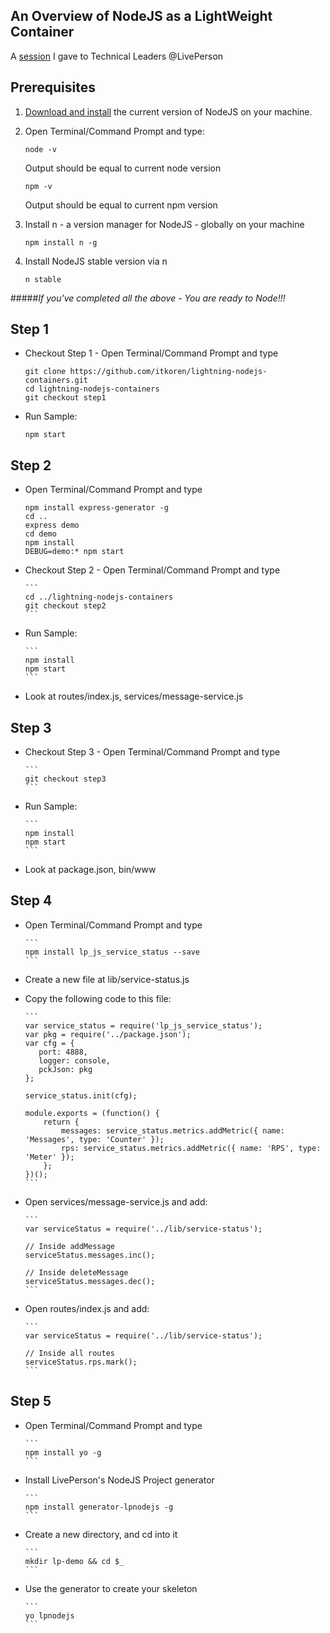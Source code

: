 ## An Overview of NodeJS as a LightWeight Container

A [session](http://itkoren.github.io/lightning-nodejs-containers/) I gave to Technical Leaders @LivePerson

## Prerequisites

1. [Download and install](https://nodejs.org/en/download/ "Download NodeJS") the current version of NodeJS on your machine.
2. Open Terminal/Command Prompt and type:

     ```
     node -v
     ```
   Output should be equal to current node version

     ```
     npm -v
     ```
   Output should be equal to current npm version
3. Install n - a version manager for NodeJS - globally on your machine

     ```
     npm install n -g
     ```
4. Install NodeJS stable version via n

     ```
     n stable
     ```

#####*If you've completed all the above - You are ready to Node!!!*

## Step 1
 - Checkout Step 1 - Open Terminal/Command Prompt and type

      ```
      git clone https://github.com/itkoren/lightning-nodejs-containers.git
      cd lightning-nodejs-containers
      git checkout step1
      ```
 - Run Sample:

      ```
      npm start
      ```

## Step 2
 - Open Terminal/Command Prompt and type

      ```
      npm install express-generator -g
      cd ..
      express demo
      cd demo
      npm install
      DEBUG=demo:* npm start
      ```
 - Checkout Step 2 - Open Terminal/Command Prompt and type

       ```
       cd ../lightning-nodejs-containers
       git checkout step2
       ```
 - Run Sample:

       ```
       npm install
       npm start
       ```
 - Look at routes/index.js, services/message-service.js

## Step 3
 - Checkout Step 3 - Open Terminal/Command Prompt and type

       ```
       git checkout step3
       ```
 - Run Sample:

       ```
       npm install
       npm start
       ```
 - Look at package.json, bin/www

## Step 4
 - Open Terminal/Command Prompt and type

       ```
       npm install lp_js_service_status --save
       ```
 - Create a new file at lib/service-status.js
 - Copy the following code to this file:

       ```
       var service_status = require('lp_js_service_status');
       var pkg = require('../package.json');
       var cfg = {
          port: 4888,
          logger: console,
          pckJson: pkg
       };

       service_status.init(cfg);

       module.exports = (function() {
           return {
               messages: service_status.metrics.addMetric({ name: 'Messages', type: 'Counter' });
               rps: service_status.metrics.addMetric({ name: 'RPS', type: 'Meter' });
           };
       })();
       ```
 - Open services/message-service.js and add:

       ```
       var serviceStatus = require('../lib/service-status');

       // Inside addMessage
       serviceStatus.messages.inc();

       // Inside deleteMessage
       serviceStatus.messages.dec();
       ```
 - Open routes/index.js and add:

       ```
       var serviceStatus = require('../lib/service-status');

       // Inside all routes
       serviceStatus.rps.mark();
       ```

## Step 5
 - Open Terminal/Command Prompt and type

       ```
       npm install yo -g
       ```
 - Install LivePerson's NodeJS Project generator

       ```
       npm install generator-lpnodejs -g
       ```
 - Create a new directory, and cd into it

       ```
       mkdir lp-demo && cd $_
       ```
 - Use the generator to create your skeleton

       ```
       yo lpnodejs
       ```
